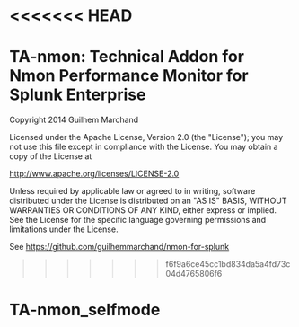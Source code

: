 <<<<<<< HEAD
=======
# TA-nmon: Technical Addon for Nmon Performance Monitor for Splunk Enterprise

Copyright 2014 Guilhem Marchand	

Licensed under the Apache License, Version 2.0 (the "License");
you may not use this file except in compliance with the License.
You may obtain a copy of the License at

http://www.apache.org/licenses/LICENSE-2.0

Unless required by applicable law or agreed to in writing, software
distributed under the License is distributed on an "AS IS" BASIS,
WITHOUT WARRANTIES OR CONDITIONS OF ANY KIND, either express or implied.
See the License for the specific language governing permissions and
limitations under the License.

See https://github.com/guilhemmarchand/nmon-for-splunk
>>>>>>> f6f9a6ce45cc1bd834da5a4fd73c04d4765806f6
# TA-nmon_selfmode
